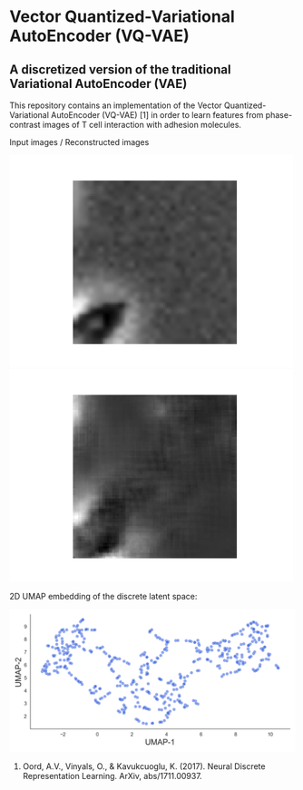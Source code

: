 # Vector Quantized-Variational AutoEncoder (VQ-VAE)

## A discretized version of the traditional Variational AutoEncoder (VAE)

This repository contains an implementation of the Vector Quantized-Variational AutoEncoder (VQ-VAE) [1] in order to learn features from phase-contrast images of T cell interaction with adhesion molecules.

Input images / Reconstructed images

<p float="left">
  <img src="res/originals.gif" width="500">
  <img src="res/reconstructions.gif" width="500">
</p>

2D UMAP embedding of the discrete latent space:
<p align="center" width="100%">
  <img
    src="res/umap.png"
    alt="alt-text"
    title=""
    style="display: inline-block"
    width="750">
</p>




1. Oord, A.V., Vinyals, O., & Kavukcuoglu, K. (2017). Neural Discrete Representation Learning. ArXiv, abs/1711.00937.
